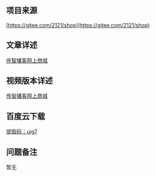 ## 项目来源
[https://gitee.com/2121/shop](https://gitee.com/2121/shop)
## 文章详述
[传智播客网上商城](../detail/JSP+SSH+Mysql+C3P0实现的传智播客网上商城.md)
## 视频版本详述
[传智播客网上商城](https://zhuanlan.zhihu.com/p/127840802)
## 百度云下载
[提取码：uig7](https://pan.baidu.com/s/1OwHmrs4cM-6W2pB96Yweaw)
## 问题备注
暂无